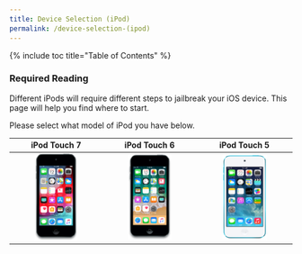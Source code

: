 ```yaml
---
title: Device Selection (iPod)
permalink: /device-selection-(ipod)
---
```


{% include toc title="Table of Contents" %}

### Required Reading

Different iPods will require different steps to jailbreak your iOS device. This page will help you find where to start.

Please select what model of iPod you have below.

<table>
  <colgroup>
    <col span="1" style="width: 33%;">
    <col span="1" style="width: 33%;">
    <col span="1" style="width: 34%;">
  </colgroup>
  <thead>
    <tr>
      <th style="text-align: center; font-weight: bold;">iPod Touch 7</th>
      <th style="text-align: center; font-weight: bold;">iPod Touch 6</th>
      <th style="text-align: center; font-weight: bold;">iPod Touch 5</th>
    </tr>
  </thead>
  <tbody>
    <tr>
      <td style="text-align: center; font-weight: bold;"><a href="firmware-selection-(ipod-touch-7)"><img src="/assets/images/iPod9,1.png" alt="" width="50%"></a></td>
      <td style="text-align: center; font-weight: bold;"><a href="firmware-selection-(ipod-touch-6)"><img src="/assets/images/iPod7,1.png" alt="" width="50%"></a></td>
      <td style="text-align: center; font-weight: bold;"><a href="firmware-selection-(ipod-touch-5)"><img src="/assets/images/iPod5,1.png" alt="" width="50%"></a></td>
    </tr>
  </tbody>
</table>

